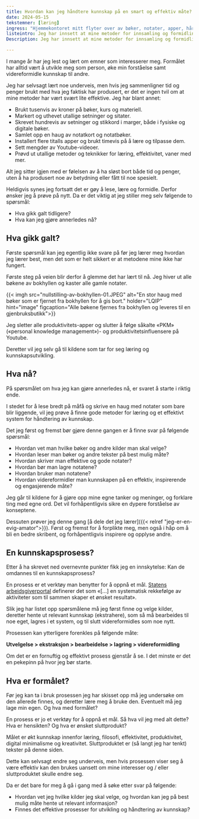 ```yaml
---
title: Hvordan kan jeg håndtere kunnskap på en smart og effektiv måte?
date: 2024-05-15
tekstemner: [læring]
ingress: "Hjemmekontoret mitt flyter over av bøker, notater, apper, hårete mål og gode intensjoner, men ingenting av verdi å vise til. Hvorfor er det slik? Og enda viktigere: Hvordan kan jeg endre det? Finnes det en prosess for kunnskapsutvikling som fungerer, eller har jeg rett og slett ikke evnen?"
listeintro: Jeg har innsett at mine metoder for innsamling og formidling av kunnskap ikke fungerer. Er det mulig å finne en prosess som kan hjelpe meg?
Description: Jeg har innsett at mine metoder for innsamling og formidling av kunnskap ikke fungerer. Er det mulig å finne en prosess som kan hjelpe meg?

---
```


I mange år har jeg lest og lært om emner som interesserer meg. Formålet har alltid vært å utvikle meg som person, øke min forståelse samt videreformidle kunnskap til andre.

Jeg har selvsagt lært noe underveis, men hvis jeg sammenligner tid og penger brukt med hva jeg faktisk har produsert, er det er ingen tvil om at mine metoder har vært svært lite effektive. Jeg har blant annet:

* Brukt tusenvis av kroner på bøker, kurs og materiell.
* Markert og uthevet utallige setninger og sitater.
* Skrevet hundrevis av setninger og stikkord i marger, både i fysiske og digitale bøker.
* Samlet opp en haug av notatkort og notatbøker.
* Installert flere titalls apper og brukt timevis på å lære og tilpasse dem.
* Sett mengder av Youtube-videoer.
* Prøvd ut utallige metoder og teknikker for læring, effektivitet, vaner med mer.

Alt jeg sitter igjen med er følelsen av å ha sløst bort både tid og penger, uten å ha produsert noe av betydning eller fått til noe spesielt.

Heldigvis synes jeg fortsatt det er gøy å lese, lære og formidle. Derfor ønsker jeg å prøve på nytt. Da er det viktig at jeg stiller meg selv følgende to spørsmål:

* Hva gikk galt tidligere?
* Hva kan jeg gjøre annerledes nå?

## Hva gikk galt?
Første spørsmål kan jeg egentlig ikke svare på før jeg lærer meg hvordan jeg lærer best, men det som er helt sikkert er at metodene mine ikke har fungert.

Første steg på veien blir derfor å glemme det har lært til nå. Jeg hiver ut alle bøkene av bokhyllen og kaster alle gamle notater.

{{< imgh src="nullstilling-av-bokhyllen-01.JPEG" alt="En stor haug med bøker som er fjernet fra bokhyllen for å gis bort." holder="LQIP" hint="image" figcaption="Alle bøkene fjernes fra bokhyllen og leveres til en gjenbruksbutikk">}}

Jeg sletter alle produktivitets-apper og slutter å følge såkalte «PKM» («personal knowledge management»)- og produktivitetsinfluensere på Youtube.

Deretter vil jeg selv gå til kildene som tar for seg læring og kunnskapsutvikling.

## Hva nå?
På spørsmålet om hva jeg kan gjøre annerledes nå, er svaret å starte i riktig ende.

I stedet for å lese bredt på måfå og skrive en haug med notater som bare blir liggende, vil jeg prøve å finne gode metoder for læring og et effektivt system for håndtering av kunnskap.

Det jeg først og fremst bør gjøre denne gangen er å finne svar på følgende spørsmål:

* Hvordan vet man hvilke bøker og andre kilder man skal velge?
* Hvordan leser man bøker og andre tekster på best mulig måte?
* Hvordan skriver man effektive og gode notater?
* Hvordan bør man lagre notatene?
* Hvordan bruker man notatene?
* Hvordan videreformidler man kunnskapen på en effektiv, inspirerende og engasjerende måte?

Jeg går til kildene for å gjøre opp mine egne tanker og meninger, og forklare ting med egne ord. Det vil forhåpentligvis sikre en dypere forståelse av konseptene.

Dessuten prøver jeg denne gang [å dele det jeg lærer]({{< relref "jeg-er-en-evig-amator">}}). Først og fremst for å forplikte meg, men også i håp om å bli en bedre skribent, og forhåpentligvis inspirere og opplyse andre. 

## En kunnskapsprosess?
Etter å ha skrevet ned overnevnte punkter fikk jeg en innskytelse: Kan de omdannes til en kunnskapsprosess?

En prosess er et verktøy man benytter for å oppnå et mål. [Statens arbeidsgiverportal](https://arbeidsgiver.dfo.no/ressurser-og-verktoy/lede-prosesser-og-moter/forberede/hva-er-en-prosess) definerer det som «[...] en systematisk rekkefølge av aktiviteter som til sammen skaper et ønsket resultat».

Slik jeg har listet opp spørsmålene må jeg først finne og velge kilder, deretter hente ut relevant kunnskap (ekstrahere), som så må bearbeides til noe eget, lagres i et system, og til slutt videreformidles som noe nytt.

Prosessen kan ytterligere forenkles på følgende måte:

**Utvelgelse > ekstraksjon > bearbeidelse > lagring > videreformidling**

Om det er en fornuftig og effektivt prosess gjenstår å se. I det minste er det en pekepinn på hvor jeg bør starte.

## Hva er formålet?
Før jeg kan ta i bruk prosessen jeg har skisset opp må jeg undersøke om den allerede finnes, og deretter lære meg å bruke den. Eventuelt må jeg lage min egen. Og hva med formålet?

En prosess er jo et verktøy for å oppnå et mål. Så hva vil jeg med alt dette? Hva er hensikten? Og hva er ønsket sluttprodukt?

Målet er økt kunnskap innenfor læring, filosofi, effektivitet, produktivitet, digital minimalisme og kreativitet. Sluttproduktet er (så langt jeg har tenkt) tekster på denne siden.

Dette kan selvsagt endre seg underveis, men hvis prosessen viser seg å være effektiv kan den brukes uansett om mine interesser og / eller sluttproduktet skulle endre seg.

Da er det bare for meg å gå i gang med å søke etter svar på følgende:

* Hvordan vet jeg hvilke kilder jeg skal velge, og hvordan kan jeg på best mulig måte hente ut relevant informasjon?
* Finnes det effektive prosesser for utvikling og håndtering av kunnskap?
